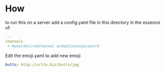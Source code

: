 # How

to run this on a server add a config.yaml file in this directory
in the essence of:

```yaml
---
channels
 - #yourdesiredchannel andoptionalpassword
```

Edit the emoji.yaml to add new emoji

```yaml
butts: http://urlto.biz/butts/jpg
```
